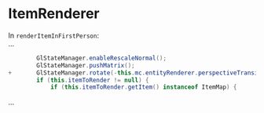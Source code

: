 # ItemRenderer
In `renderItemInFirstPerson`:  
...
```java
        GlStateManager.enableRescaleNormal();
        GlStateManager.pushMatrix();
+       GlStateManager.rotate(-this.mc.entityRenderer.perspectiveTransitionHelper.getYRotationBonus(partialTicks), 0.0F, 1.0F, 0.0F);
        if (this.itemToRender != null) {
            if (this.itemToRender.getItem() instanceof ItemMap) {
```
...